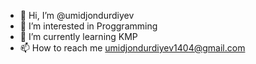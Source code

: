- 👋 Hi, I’m @umidjondurdiyev
- 👀 I’m interested in Proggramming
- 🌱 I’m currently learning KMP
- 📫 How to reach me umidjondurdiyev1404@gmail.com

<!---
umidjondurdiyev/umidjondurdiyev is a ✨ special ✨ repository because its `README.md` (this file) appears on your GitHub profile.
You can click the Preview link to take a look at your changes.
--->
